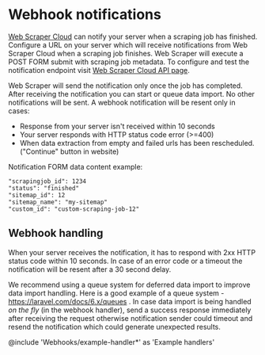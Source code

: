 # Webhook notifications

[Web Scraper Cloud][cloud] can notify your server when a scraping job has finished.
Configure a URL on your server which will receive notifications from Web Scraper Cloud when a scraping job finishes.
Web Scraper will execute a POST FORM submit with scraping job metadata. 
To configure and test the notification endpoint visit [Web Scraper Cloud API page][api-page].

Web Scraper will send the notification only once the job has completed.
After receiving the notification you can start or queue data import.
No other notifications will be sent. 
A webhook notification will be resent only in cases:

* Response from your server isn't received within 10 seconds
* Your server responds with HTTP status code error (>=400)
* When data extraction from empty and failed urls has been rescheduled. ("Continue" button in website)

Notification FORM data content example:
```
"scrapingjob_id": 1234
"status": "finished"
"sitemap_id": 12
"sitemap_name": "my-sitemap"
"custom_id": "custom-scraping-job-12"
```

## Webhook handling
When your server receives the notification, it has to respond with 2xx HTTP status code within 10 seconds.
In case of an error code or a timeout the notification will be resent after a 30 second delay.

We recommend using a queue system for deferred data import to improve data import handling.
Here is a good example of a queue system - https://laravel.com/docs/6.x/queues .
In case data import is being handled *on the fly* (in the webhook handler), 
send a success response immediately after receiving the request 
otherwise notification sender could timeout and resend the notification which could generate unexpected results.

@include 'Webhooks/example-handler*' as 'Example handlers'

[cloud]: https://www.webscraper.io/cloud-scraper
[api-page]: https://cloud.webscraper.io/api
